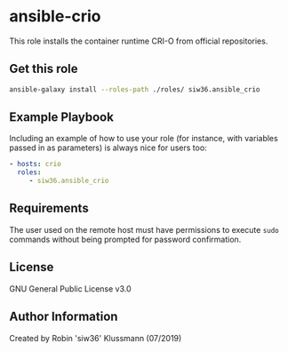ansible-crio
=========

This role installs the container runtime CRI-O from official repositories.  


Get this role
------------
```bash
ansible-galaxy install --roles-path ./roles/ siw36.ansible_crio
```

Example Playbook
----------------

Including an example of how to use your role (for instance, with variables passed in as parameters) is always nice for users too:

```yaml
- hosts: crio
  roles:
     - siw36.ansible_crio
```

Requirements
------------

The user used on the remote host must have permissions to execute `sudo` commands without being prompted for password confirmation.

License
-------

GNU General Public License v3.0

Author Information
------------------

Created by Robin 'siw36' Klussmann (07/2019)
